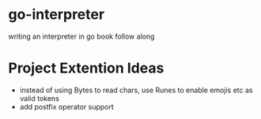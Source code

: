 # go-interpreter
 writing an interpreter in go book follow along

# Project Extention Ideas
- instead of using Bytes to read chars, use Runes to enable emojis etc as valid tokens
- add postfix operator support

